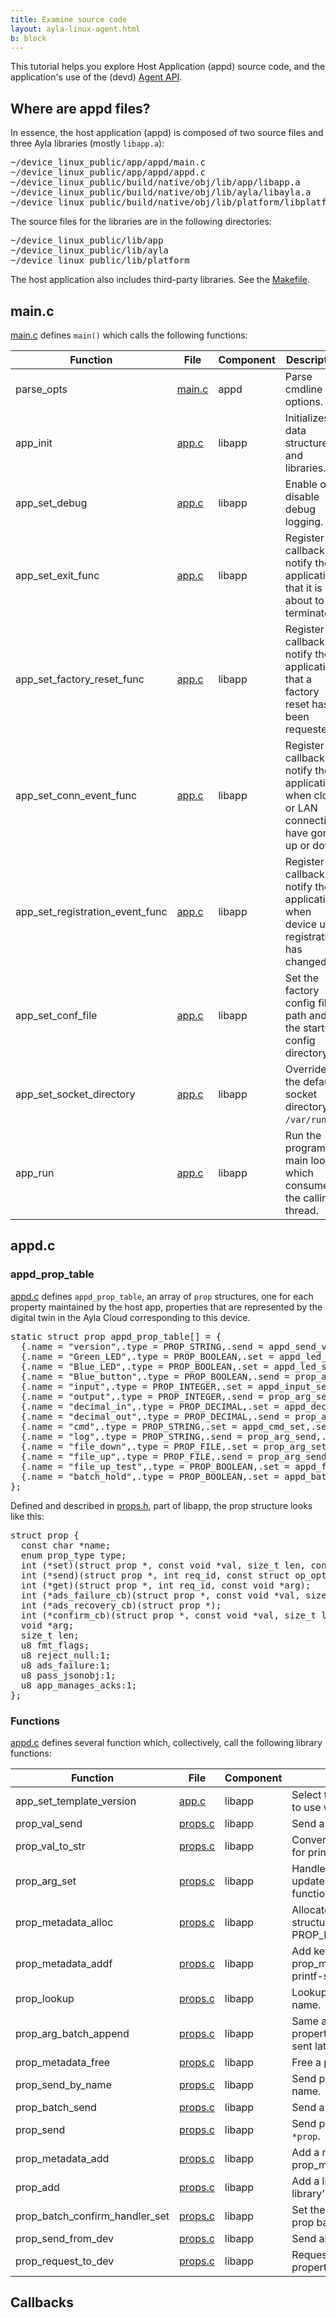```yaml
---
title: Examine source code
layout: ayla-linux-agent.html
b: block
---
```


This tutorial helps you explore Host Application (appd) source code, and the application's use of the (devd) [Agent API](/devices/ayla-linux-agent/reference/agent-api).

## Where are appd files?

In essence, the host application (appd) is composed of two source files and three Ayla libraries (mostly <code>libapp.a</code>):

<pre>
&#126;/device_linux_public/app/appd/main.c
&#126;/device_linux_public/app/appd/appd.c
&#126;/device_linux_public/build/native/obj/lib/app/libapp.a
&#126;/device_linux_public/build/native/obj/lib/ayla/libayla.a
&#126;/device_linux_public/build/native/obj/lib/platform/libplatform.a
</pre>

The source files for the libraries are in the following directories:

<pre>
&#126;/device_linux_public/lib/app
&#126;/device_linux_public/lib/ayla
&#126;/device_linux_public/lib/platform
</pre>

The host application also includes third-party libraries. See the [Makefile](https://github.com/AylaNetworks/device_linux_public/blob/c102d2dd7fc31386ca2686099bb31fb4ddae8c38/app/appd/Makefile).

## main.c

[main.c](https://github.com/AylaNetworks/device_linux_public/blob/7c773e5a51f9aebb5bdb93fdaf48425813054590/app/appd/main.c) defines <code>main()</code> which calls the following functions:

|Function|File|Component|Description|
|-|-|-|-|
|parse_opts|[main.c](https://github.com/AylaNetworks/device_linux_public/blob/7c773e5a51f9aebb5bdb93fdaf48425813054590/app/appd/main.c)|appd|Parse cmdline options.|
|app_init|[app.c](https://github.com/AylaNetworks/device_linux_public/blob/7c773e5a51f9aebb5bdb93fdaf48425813054590/lib/app/app.c)|libapp|Initializes data structures and libraries.|
|app_set_debug|[app.c](https://github.com/AylaNetworks/device_linux_public/blob/7c773e5a51f9aebb5bdb93fdaf48425813054590/lib/app/app.c)|libapp|Enable or disable debug logging.|
|app_set_exit_func|[app.c](https://github.com/AylaNetworks/device_linux_public/blob/7c773e5a51f9aebb5bdb93fdaf48425813054590/lib/app/app.c)|libapp|Register a callback to notify the application that it is about to terminate.|
|app_set_factory_reset_func|[app.c](https://github.com/AylaNetworks/device_linux_public/blob/7c773e5a51f9aebb5bdb93fdaf48425813054590/lib/app/app.c)|libapp|Register a callback to notify the application that a factory reset has been requested.|
|app_set_conn_event_func|[app.c](https://github.com/AylaNetworks/device_linux_public/blob/7c773e5a51f9aebb5bdb93fdaf48425813054590/lib/app/app.c)|libapp|Register a callback to notify the application when cloud or LAN connections have gone up or down.|
|app_set_registration_event_func|[app.c](https://github.com/AylaNetworks/device_linux_public/blob/7c773e5a51f9aebb5bdb93fdaf48425813054590/lib/app/app.c)|libapp|Register a callback to notify the application when device user registration has changed.|
|app_set_conf_file|[app.c](https://github.com/AylaNetworks/device_linux_public/blob/7c773e5a51f9aebb5bdb93fdaf48425813054590/lib/app/app.c)|libapp|Set the factory config file path and the startup config directory.|
|app_set_socket_directory|[app.c](https://github.com/AylaNetworks/device_linux_public/blob/7c773e5a51f9aebb5bdb93fdaf48425813054590/lib/app/app.c)|libapp|Override the default socket directory of <code>/var/run</code>.|
|app_run|[app.c](https://github.com/AylaNetworks/device_linux_public/blob/7c773e5a51f9aebb5bdb93fdaf48425813054590/lib/app/app.c)|libapp|Run the program main loop which consumes the calling thread.|

## appd.c

### appd_prop_table

[appd.c](https://github.com/AylaNetworks/device_linux_public/blob/c102d2dd7fc31386ca2686099bb31fb4ddae8c38/app/appd/appd.c) defines <code>appd_prop_table</code>, an array of <code>prop</code> structures, one for each property maintained by the host app, properties that are represented by the digital twin in the Ayla Cloud corresponding to this device.

<pre>
static struct prop appd_prop_table[] = {
  {.name = "version",.type = PROP_STRING,.send = appd_send_version},
  {.name = "Green_LED",.type = PROP_BOOLEAN,.set = appd_led_set,.send = prop_arg_send,.arg = &green_led,.len = sizeof(green_led),.ads_failure_cb = appd_prop_ads_failure_cb,},
  {.name = "Blue_LED",.type = PROP_BOOLEAN,.set = appd_led_set,.send = prop_arg_send,.arg = &blue_led,.len = sizeof(blue_led),.ads_failure_cb = appd_prop_ads_failure_cb,},
  {.name = "Blue_button",.type = PROP_BOOLEAN,.send = prop_arg_send,.arg = &blue_button,.len = sizeof(blue_button),.ads_failure_cb = appd_prop_ads_failure_cb,},
  {.name = "input",.type = PROP_INTEGER,.set = appd_input_set,.send = prop_arg_send,.arg = &input,.len = sizeof(input),.ads_failure_cb = appd_prop_ads_failure_cb,},
  {.name = "output",.type = PROP_INTEGER,.send = prop_arg_send,.arg = &output,.len = sizeof(output),.confirm_cb = appd_prop_confirm_cb,.ads_failure_cb = appd_prop_ads_failure_cb,},
  {.name = "decimal_in",.type = PROP_DECIMAL,.set = appd_decimal_in_set,.send = prop_arg_send,.arg = &decimal_in,.len = sizeof(decimal_in),.ads_failure_cb = appd_prop_ads_failure_cb,},
  {.name = "decimal_out",.type = PROP_DECIMAL,.send = prop_arg_send,.arg = &decimal_out,.len = sizeof(decimal_out),.ads_failure_cb = appd_prop_ads_failure_cb,},
  {.name = "cmd",.type = PROP_STRING,.set = appd_cmd_set,.send = prop_arg_send,.arg = cmd,.len = sizeof(cmd),.ads_failure_cb = appd_prop_ads_failure_cb,},
  {.name = "log",.type = PROP_STRING,.send = prop_arg_send,.arg = log,.len = sizeof(log),.ads_failure_cb = appd_prop_ads_failure_cb,},
  {.name = "file_down",.type = PROP_FILE,.set = prop_arg_set,.arg = file_down_path,.len = sizeof(file_down_path),.confirm_cb = appd_file_down_confirm_cb,.ads_failure_cb = appd_prop_ads_failure_cb,},
  {.name = "file_up",.type = PROP_FILE,.send = prop_arg_send,.arg = file_up_path,.len = sizeof(file_up_path),.confirm_cb = appd_file_up_confirm_cb,.ads_failure_cb = appd_prop_ads_failure_cb,},
  {.name = "file_up_test",.type = PROP_BOOLEAN,.set = appd_file_up_test_set,.send = prop_arg_send,.arg = &file_up_test,.len = sizeof(file_up_test),},
  {.name = "batch_hold",.type = PROP_BOOLEAN,.set = appd_batch_hold_set,.send = prop_arg_send,.arg = &batch_hold,.len = sizeof(batch_hold),},
};
</pre>

Defined and described in [props.h](https://github.com/AylaNetworks/device_linux_public/blob/c102d2dd7fc31386ca2686099bb31fb4ddae8c38/lib/app/include/app/props.h), part of libapp, the prop structure looks like this:

<pre>
struct prop {
  const char *name;
  enum prop_type type;
  int (*set)(struct prop *, const void *val, size_t len, const struct op_args *args);
  int (*send)(struct prop *, int req_id, const struct op_options *opts);
  int (*get)(struct prop *, int req_id, const void *arg);
  int (*ads_failure_cb)(struct prop *, const void *val, size_t len, const struct op_options *opts);
  int (*ads_recovery_cb)(struct prop *);
  int (*confirm_cb)(struct prop *, const void *val, size_t len, const struct op_options *opts, const struct confirm_info *confirm_info);
  void *arg;
  size_t len;
  u8 fmt_flags;
  u8 reject_null:1;
  u8 ads_failure:1;
  u8 pass_jsonobj:1;
  u8 app_manages_acks:1;
};
</pre>

### Functions

[appd.c](https://github.com/AylaNetworks/device_linux_public/blob/c102d2dd7fc31386ca2686099bb31fb4ddae8c38/app/appd/appd.c) defines several function which, collectively, call the following library functions:

|Function|File|Component|Description|
|-|-|-|-|
|app_set_template_version|[app.c](https://github.com/AylaNetworks/device_linux_public/blob/7c773e5a51f9aebb5bdb93fdaf48425813054590/lib/app/app.c)|libapp|Select the cloud template version to use with this application.|
|prop_val_send|[props.c](https://github.com/AylaNetworks/device_linux_public/blob/c102d2dd7fc31386ca2686099bb31fb4ddae8c38/lib/app/props.c)|libapp|Send a value for a property.|
|prop_val_to_str|[props.c](https://github.com/AylaNetworks/device_linux_public/blob/c102d2dd7fc31386ca2686099bb31fb4ddae8c38/lib/app/props.c)|libapp|Converts a value to string format for printing.|
|prop_arg_set|[props.c](https://github.com/AylaNetworks/device_linux_public/blob/c102d2dd7fc31386ca2686099bb31fb4ddae8c38/lib/app/props.c)|libapp|Handles incoming property updates. Used as generic <code>set</code> function in prop structs.|
|prop_metadata_alloc|[props.c](https://github.com/AylaNetworks/device_linux_public/blob/c102d2dd7fc31386ca2686099bb31fb4ddae8c38/lib/app/props.c)|libapp|Allocates empty prop_metadata structure with size of PROP_METADATA_MAX_ENTRIES.|
|prop_metadata_addf|[props.c](https://github.com/AylaNetworks/device_linux_public/blob/c102d2dd7fc31386ca2686099bb31fb4ddae8c38/lib/app/props.c)|libapp|Add key/value pair to prop_metadata_list struct using a printf-style formatted value.|
|prop_lookup|[props.c](https://github.com/AylaNetworks/device_linux_public/blob/c102d2dd7fc31386ca2686099bb31fb4ddae8c38/lib/app/props.c)|libapp|Lookup a property table entry by name.|
|prop_arg_batch_append|[props.c](https://github.com/AylaNetworks/device_linux_public/blob/c102d2dd7fc31386ca2686099bb31fb4ddae8c38/lib/app/props.c)|libapp|Same as prop_arg_send, but property is put in queue to be sent later.|
|prop_metadata_free|[props.c](https://github.com/AylaNetworks/device_linux_public/blob/c102d2dd7fc31386ca2686099bb31fb4ddae8c38/lib/app/props.c)|libapp|Free a prop_metadata_list struct.|
|prop_send_by_name|[props.c](https://github.com/AylaNetworks/device_linux_public/blob/c102d2dd7fc31386ca2686099bb31fb4ddae8c38/lib/app/props.c)|libapp|Send property by looking it up by name.|
|prop_batch_send|[props.c](https://github.com/AylaNetworks/device_linux_public/blob/c102d2dd7fc31386ca2686099bb31fb4ddae8c38/lib/app/props.c)|libapp|Send a batch list.|
|prop_send|[props.c](https://github.com/AylaNetworks/device_linux_public/blob/c102d2dd7fc31386ca2686099bb31fb4ddae8c38/lib/app/props.c)|libapp|Send property by <code>struct prop *prop</code>.|
|prop_metadata_add|[props.c](https://github.com/AylaNetworks/device_linux_public/blob/c102d2dd7fc31386ca2686099bb31fb4ddae8c38/lib/app/props.c)|libapp|Add a new key/value pair to a prop_metadata_list structure.|
|prop_add|[props.c](https://github.com/AylaNetworks/device_linux_public/blob/c102d2dd7fc31386ca2686099bb31fb4ddae8c38/lib/app/props.c)|libapp|Add a list of properties to the library's property lookup table.|
|prop_batch_confirm_handler_set|[props.c](https://github.com/AylaNetworks/device_linux_public/blob/c102d2dd7fc31386ca2686099bb31fb4ddae8c38/lib/app/props.c)|libapp|Set the confirmation handler for prop batch sends.|
|prop_send_from_dev|[props.c](https://github.com/AylaNetworks/device_linux_public/blob/c102d2dd7fc31386ca2686099bb31fb4ddae8c38/lib/app/props.c)|libapp|Send all from-device properties.|
|prop_request_to_dev|[props.c](https://github.com/AylaNetworks/device_linux_public/blob/c102d2dd7fc31386ca2686099bb31fb4ddae8c38/lib/app/props.c)|libapp|Request values of all to-device properties from the service.|

## Callbacks

